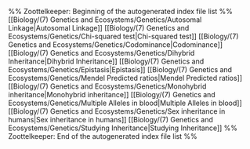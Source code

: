 %% Zoottelkeeper: Beginning of the autogenerated index file list  %%
 [[Biology/(7) Genetics and Ecosystems/Genetics/Autosomal Linkage|Autosomal Linkage]]
 [[Biology/(7) Genetics and Ecosystems/Genetics/Chi-squared test|Chi-squared test]]
 [[Biology/(7) Genetics and Ecosystems/Genetics/Codominance|Codominance]]
 [[Biology/(7) Genetics and Ecosystems/Genetics/Dihybrid Inheritance|Dihybrid Inheritance]]
 [[Biology/(7) Genetics and Ecosystems/Genetics/Epistasis|Epistasis]]
 [[Biology/(7) Genetics and Ecosystems/Genetics/Mendel Predicted ratios|Mendel Predicted ratios]]
 [[Biology/(7) Genetics and Ecosystems/Genetics/Monohybrid inheritance|Monohybrid inheritance]]
 [[Biology/(7) Genetics and Ecosystems/Genetics/Multiple Alleles in blood|Multiple Alleles in blood]]
 [[Biology/(7) Genetics and Ecosystems/Genetics/Sex inheritance in humans|Sex inheritance in humans]]
 [[Biology/(7) Genetics and Ecosystems/Genetics/Studying Inheritance|Studying Inheritance]]
%% Zoottelkeeper: End of the autogenerated index file list  %%
